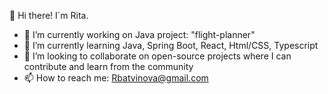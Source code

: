 👋 Hi there! I`m Rita.

- 🔭 I’m currently working on Java project: "flight-planner"
- 🌱 I’m currently learning Java, Spring Boot, React, Html/CSS, Typescript
- 👯 I’m looking to collaborate on open-source projects where I can contribute and learn from the community
- 📫 How to reach me: Rbatvinova@gmail.com
